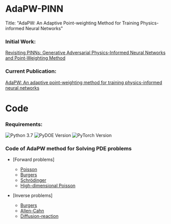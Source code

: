 # AdaPW-PINN
Title: "AdaPW: An Adaptive Point-weighting Method for Training Physics-informed Neural Networks"

### Initial Work:
[Revisiting PINNs: Generative Adversarial Physics-Informed Neural Networks and Point-Weighting Method](https://arxiv.org/abs/2205.08754)

### Current Publication:
[AdaPW: An adaptive point-weighting method for training physics-informed neural networks](https://www.sciencedirect.com/science/article/pii/S0898122125003591)

# Code

### Requirements:

![Python 3.7](https://img.shields.io/badge/python-3.7-blue.svg)
![PyDOE Version](https://img.shields.io/badge/PyDOE-0.3.8-blue.svg)
![PyTorch Version](https://img.shields.io/badge/pytorch-1.10.0-brightgreen.svg)

### Code of AdaPW method for Solving PDE problems
- [Forward problems]
    - [Poisson](/Forward_problems/Poisson)
   - [Burgers](/Forward_problems/Burgers)
    - [Schrödinger](/Forward_problems/Schrodinger)
    - [High-dimensional Poisson](/Forward_problems/HD-Poisson)

- [Inverse problems]
    - [Burgers](/Inverse_problems/Burgers)
    - [Allen-Cahn](/Inverse_problems/Allen_Cahn)
    - [Diffusion-reaction](/Inverse_problems/Diffusion)
